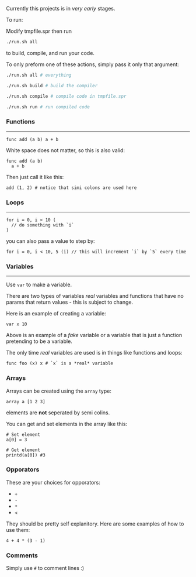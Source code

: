 Currently this projects is in *very early* stages.

To run:

Modify tmpfile.spr then run

```bash
./run.sh all
```
to build, compile, and run your code.

To only preform one of these actions, simply pass it only that argument:

```bash
./run.sh all # everything

./run.sh build # build the compiler

./run.sh compile # compile code in tmpfile.spr

./run.sh run # run compiled code
```

### Functions
---
```
func add (a b) a + b
```

White space does not matter, so this is also valid:
```
func add (a b)
  a + b
```

Then just call it like this:
```
add (1, 2) # notice that simi colons are used here
```

### Loops
---
```
for i = 0, i < 10 (
  // do something with `i`
)
```

you can also pass a value to step by:

```
for i = 0, i < 10, 5 (i) // this will increment `i` by `5` every time
```

### Variables
---
Use `var` to make a variable.

There are two types of variables *real* variables and functions that have no params that return values - this is subject to change.

Here is an example of creating a variable:
```
var x 10
```
Above is an example of a *fake* variable or a variable that is just a function pretending to be a variable.

The only time *real* variables are used is in things like functions and loops:
```
func foo (x) x # `x` is a *real* variable
```

### Arrays
Arrays can be created using the `array` type:
```
array a [1 2 3]
```
elements are **not** seperated by semi colins.

You can get and set elements in the array like this:
```
# Set element
a[0] = 3

# Get element
printd(a[0]) #3
```

### Opporators
These are your choices for opporators:
- `+`
- `-`
- `*`
- `<`

They should be pretty self explanitory.
Here are some examples of how to use them:
```
4 + 4 * (3 - 1)
```

### Comments
Simply use `#` to comment lines :)

